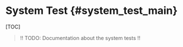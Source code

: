 System Test {#system_test_main}
==============

[TOC]

>  !! TODO: Documentation about the system tests !!